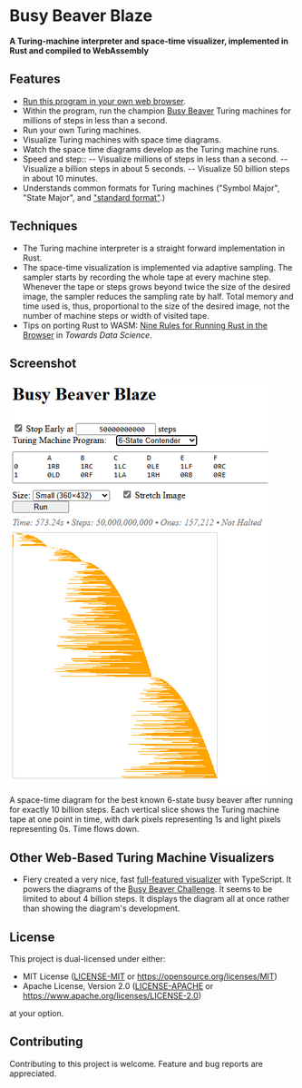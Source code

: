 # Busy Beaver Blaze

**A Turing-machine interpreter and space-time visualizer, implemented in Rust and compiled to WebAssembly**

## Features

* [Run this program in your own web browser](https://carlkcarlk.github.io/busy_beaver_blaze/).
* Within the program, run the champion [Busy Beaver](https://en.wikipedia.org/wiki/Busy_beaver) Turing machines for millions of steps in less than a second.
* Run your own Turing machines.
* Visualize Turing machines with space time diagrams.
* Watch the space time diagrams develop as the Turing machine runs.
* Speed and step::
 -- Visualize millions of steps in less than a second.
 -- Visualize a billion steps in about 5 seconds.
 -- Visualize 50 billion steps in about 10 minutes.
* Understands common formats for Turing machines ("Symbol Major", "State Major", and ["standard format"](https://discuss.bbchallenge.org/t/standard-tm-text-format/60).)

## Techniques

* The Turing machine interpreter is a straight forward implementation in Rust.
* The space-time visualization is implemented via adaptive sampling. The sampler starts by recording the whole tape at every machine step. Whenever the tape or steps grows beyond twice the size of the desired image, the sampler reduces the sampling rate by half. Total memory and time used is, thus, proportional to the size of the desired image, not the number of machine steps or width of visited tape.
* Tips on porting Rust to WASM: [Nine Rules for Running Rust in the Browser](https://medium.com/towards-data-science/nine-rules-for-running-rust-in-the-browser-8228353649d1) in *Towards Data Science*.

## Screenshot

![Busy Beaver Space-Time Diagram](Screenshot.png)

A space-time diagram for the best known 6-state busy beaver after running for exactly 10 billion steps. Each vertical slice shows the Turing machine tape at one point in time, with dark pixels representing 1s and light pixels representing 0s. Time flows down.

## Other Web-Based Turing Machine Visualizers

* Fiery created a very nice, fast [full-featured visualizer](https://fiery.pages.dev/turing/1RB1LC_0RD0RB_1RA0LC_1LD1RA) with TypeScript. It powers the diagrams of the [Busy Beaver Challenge](https://bbchallenge.org/). It seems to be limited to about 4 billion steps. It displays the diagram all at once rather than showing the diagram's development.

## License

This project is dual-licensed under either:

* MIT License ([LICENSE-MIT](LICENSE-MIT) or <https://opensource.org/licenses/MIT>)
* Apache License, Version 2.0 ([LICENSE-APACHE](LICENSE-APACHE) or <https://www.apache.org/licenses/LICENSE-2.0>)

at your option.

## Contributing

Contributing to this project is welcome. Feature and bug reports are appreciated.
